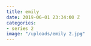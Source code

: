 ```yaml
---
title: emily
date: 2019-06-01 23:34:00 Z
categories:
- series 2
image: "/uploads/emily 2.jpg"
---
```


